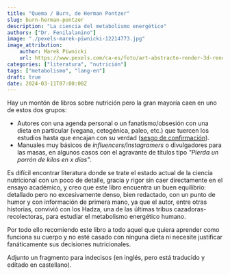 ```yaml
---
title: "Quema / Burn, de Herman Pontzer"
slug: burn-herman-pontzer
description: "La ciencia del metabolismo energético"
authors: ["Dr. Fenilalanino"]
image: "./pexels-marek-piwnicki-12214773.jpg"
image_attribution:
    author: Marek Piwnicki
    url: https://www.pexels.com/ca-es/foto/art-abstracte-render-3d-render-12214773/
categories: ["literatura", "nutrición"]
tags: ["metabolismo", "lang-en"]
draft: true
date: 2024-03-11T07:00:00Z
---
```


Hay un montón de libros sobre nutrición pero la gran mayoría caen en uno de estos dos grupos:

- Autores con una agenda personal o un fanatismo/obsesión con una dieta en particular (vegana, cetogénica, paleo, etc.) que tuercen los estudios hasta que encajan con su verdad ([sesgo de confirmación](../sesgos-y-falacias/#sesgo-de-confirmaci%C3%B3n)).
- Manuales muy básicos de *influencers/instagramers* o divulgadores para las masas, en algunos casos con el agravante de títulos tipo *"Pierda un porrón de kilos en x días"*.

Es difícil encontrar literatura donde se trate el estado actual de la ciencia nutricional con un poco de detalle, gracia y rigor sin caer directamente en el ensayo académico, y creo que este libro encuentra un buen equilibrio: detallado pero no excesivamente denso, bien redactado, con un punto de humor y con información de primera mano, ya que el autor, entre otras historias, convivió con los Hadza, una de las últimas tribus cazadoras-recolectoras, para estudiar el metabolismo energético humano.

Por todo ello recomiendo este libro a todo aquel que quiera aprender como funciona su cuerpo y no esté casado con ninguna dieta ni necesite justificar fanáticamente sus decisiones nutricionales.

Adjunto un fragmento para indecisos (en inglés, pero está traducido y editado en castellano).

